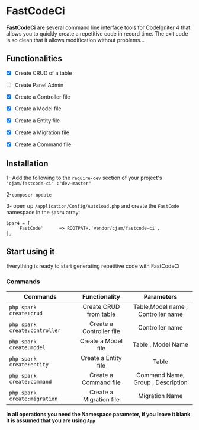 # FastCodeCi
**FastCodeCi** are several command line interface tools for CodeIgniter 4 that allows you to quickly create a repetitive code in record time. The exit code is so clean that it allows modification without problems...

## Functionalities

 - [x] Create  CRUD of a table
 - [ ] Create Panel Admin
 - [x] Create a Controller file
 - [x] Create a Model file
 - [x] Create a Entity file
 - [x] Create a Migration file
 - [x] Create a Command file.


## Installation
 1- Add the following to the `require-dev` section of your project's 
  ```"cjam/fastcode-ci" :"dev-master"```
 
 2-```composer update```
 
 3- open up `/application/Config/Autoload.php` and create the `FastCode` namespace in the `$psr4` array:
```
$psr4 = [
	'FastCode'   	=> ROOTPATH.'vendor/cjam/fastcode-ci',
];
```

## Start using it  
Everything is ready to start generating repetitive code with FastCodeCi  

### Commands

 Commands       |      Functionality      |  Parameters |
|------------------|:-------------:|:------:|
| ```php spark create:crud``` |  Create CRUD from table   | Table,Model name , Controller name  |
| ```php spark create:controller``` |    Create a  Controller file   |   Controller name |
| ```php spark create:model```| Create a  Model file|    Table , Model Name |
| ```php spark create:entity```| Create a  Entity file| Table |
| ```php spark create:command```| Create a  Command file| Command Name, Group , Description |
| ```php spark create:migration```| Create a  Migration file| Migration Name |

**In all operations you need the Namespace parameter, if you leave it blank it is assumed that you are using `App`**

